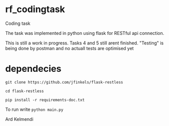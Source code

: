 # rf_codingtask
Coding task 

The task was implemented in python using flask for RESTful api connection. 

This is still a work in progress. Tasks 4 and 5 still arent finished. "Testing" is being done by postman and no actuall tests are optimised yet

# dependecies
`git clone https://github.com/jfinkels/flask-restless`

 `cd flask-restless`

`pip install -r requirements-doc.txt`

To run write 
`python main.py`

Ard Kelmendi
